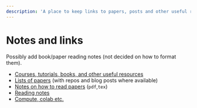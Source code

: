 ```yaml
---
description: 'A place to keep links to papers, posts and other useful resources.'
---
```


# Notes and links

Possibly add book/paper reading notes \(not decided on how to format them\).

* [Courses, tutorials, books, and other useful resources](list-of-courses.md)
* [Lists of papers](things_to_read.md) \(with repos and blog posts where available\)
* [Notes on how to read papers](https://github.com/mshagirov/notes-and-links/tree/653f5a3fe6b671b033da60a622759393764de053/on_reading_papers/howtoreadapaper.pdf) \(`pdf`,`tex`\)
* [Reading notes](notes/reading_notes.md)
* [Compute, colab etc.](compute-notes.md)

